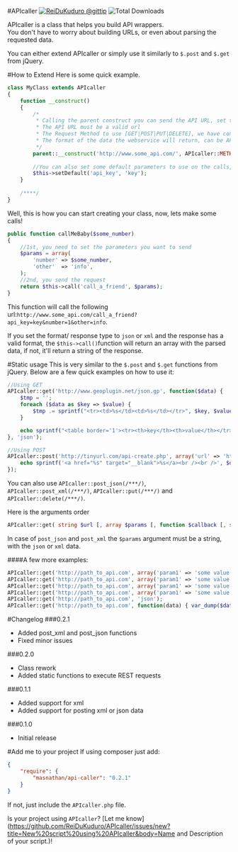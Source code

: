 #APIcaller <a href="https://www.gittip.com/ReiDuKuduro/" target="__blank" alt="ReiDuKuduro @gittip" ><img alt="ReiDuKuduro @gittip" src="http://bottlepy.org/docs/dev/_static/Gittip.png" /></a> ![Total Downloads](https://poser.pugx.org/masnathan/api-caller/downloads.png)


APIcaller is a class that helps you build API wrappers.  
You don't have to worry about building URLs, or even about parsing the requested data.

You can either extend APIcaller or simply use it similarly to ```$.post``` and ```$.get``` from jQuery.

#How to Extend
Here is some quick example.

```php
class MyClass extends APIcaller
{
	function __construct()
	{
	    /*
	     * Calling the parent construct you can send the API URL, set the request method and/or the response type
	     * The API URL must be a valid url
       	 * The Request Method to use [GET|POST|PUT|DELETE], we have constants APIcaller::METHOD_GET, APIcaller::METHOD_…
       	 * The format of the data the webservice will return, can be APIcaller::CONTENT_TYPE_NONE, APIcaller::CONTENT_TYPE_JSON or APIcaller::CONTENT_TYPE_XML
	     */
		parent::__construct('http://www.some_api.com/', APIcaller::METHOD_GET, APIcaller::CONTENT_TYPE_JSON);
		
		//You can also set some default parameters to use on the calls, like api keys and such.
		$this->setDefault('api_key', 'key');
	}
	
	/****/
}
```

Well, this is how you can start creating your class, now, lets make some calls!

```php
public function callMeBaby($some_number)
{   
    //1st, you need to set the parameters you want to send
    $params = array(
        'number' => $some_number,
        'other'  => 'info',
    );
    //2nd, you send the request
    return $this->call('call_a_friend', $params);
}
```

This function will call the following url:```http://www.some_api.com/call_a_friend?api_key=key&number=1&other=info```.

If you set the format/ response type to ```json``` or ```xml``` and the response has a valid format, the ```$this->call()```function will return an array with the parsed data, if not, it'll return a string of the response.

#Static usage
This is very similar to the ```$.post``` and ```$.get``` functions from jQuery. Below are a few quick examples on how to use it:
    
```php
//Using GET
APIcaller::get('http://www.geoplugin.net/json.gp', function($data) {
    $tmp = '';
    foreach ($data as $key => $value) {
	   	$tmp .= sprintf("<tr><td>%s</td><td>%s</td></tr>", $key, $value);
    }

	echo sprintf("<table border='1'><tr><th>key</th><th>value</th></tr>%s</table>", $tmp);
}, 'json');

//Using POST
APIcaller::post('http://tinyurl.com/api-create.php', array('url' => 'http://www.phpclasses.org/browse/author/1183559.html'), function($data) {
    echo sprintf('<a href="%s" target="__blank">%s</a><br /><br />', $data, $data);
});
```

You can also use ```APIcaller::post_json(/***/)```, ```APIcaller::post_xml(/***/)```, ```APIcaller::put(/***/)``` and ```APIcaller::delete(/***/)```.

Here is the arguments order

```php    
APIcaller::get( string $url [, array $params [, function $callback [, string $data_type]]]);
```

In case of `post_json` and `post_xml` the `$params` argument must be a string, with the `json` or `xml` data.
    
####A few more examples:

```php
APIcaller::get('http://path_to_api.com', array('param1' => 'some value', 'param2' => 'some other value'));
APIcaller::get('http://path_to_api.com', array('param1' => 'some value', 'param2' => 'some other value'), function(data) { var_dump($data); });
APIcaller::get('http://path_to_api.com', array('param1' => 'some value', 'param2' => 'some other value'), function(data) { var_dump($data); }, 'json');
APIcaller::get('http://path_to_api.com', array('param1' => 'some value', 'param2' => 'some other value'), 'json');
APIcaller::get('http://path_to_api.com', 'json');
APIcaller::get('http://path_to_api.com', function(data) { var_dump($data); }, 'json');
``` 
   
#Changelog
###0.2.1
* Added post_xml and post_json functions
* Fixed minor issues

###0.2.0
* Class rework
* Added static functions to execute REST requests

###0.1.1
* Added support for xml  
* Added support for posting xml or json data  

###0.1.0
* Initial release

#Add me to your project
If using composer just add:
```json
{
    "require": {
        "masnathan/api-caller": "0.2.1"
    }
}
```
If not, just include the `APIcaller.php` file.

Is your project using `APIcaller`? [Let me know](https://github.com/ReiDuKuduro/APIcaller/issues/new?title=New%20script%20using%20APIcaller&body=Name and Description of your script.)!
